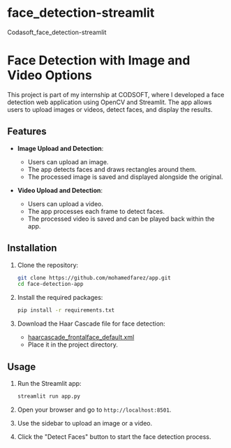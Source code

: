 # face_detection-streamlit
Codasoft_face_detection-streamlit
# Face Detection with Image and Video Options

This project is part of my internship at CODSOFT, where I developed a face detection web application using OpenCV and Streamlit. The app allows users to upload images or videos, detect faces, and display the results.

## Features

- **Image Upload and Detection**:
  - Users can upload an image.
  - The app detects faces and draws rectangles around them.
  - The processed image is saved and displayed alongside the original.

- **Video Upload and Detection**:
  - Users can upload a video.
  - The app processes each frame to detect faces.
  - The processed video is saved and can be played back within the app.

## Installation

1. Clone the repository:
    ```sh
    git clone https://github.com/mohamedfarez/app.git
    cd face-detection-app
    ```

2. Install the required packages:
    ```sh
    pip install -r requirements.txt
    ```

3. Download the Haar Cascade file for face detection:
    - [haarcascade_frontalface_default.xml](https://github.com/opencv/opencv/blob/master/data/haarcascades/haarcascade_frontalface_default.xml)
    - Place it in the project directory.

## Usage

1. Run the Streamlit app:
    ```sh
    streamlit run app.py
    ```

2. Open your browser and go to `http://localhost:8501`.

3. Use the sidebar to upload an image or a video.

4. Click the "Detect Faces" button to start the face detection process.

